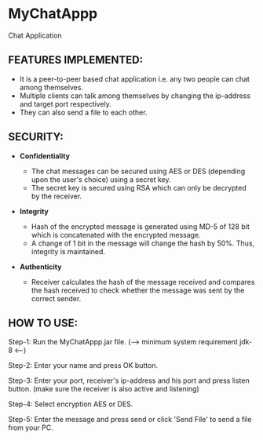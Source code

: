 # MyChatAppp
Chat Application 

## FEATURES IMPLEMENTED:
 - It is a peer-to-peer based chat application i.e. any two people can chat among themselves.
 - Multiple clients can talk among themselves by changing the ip-address and target port respectively.
 - They can also send a file to each other.

## SECURITY:
   - **Confidentiality**
      * The chat messages can be secured using AES or DES (depending upon the user's choice) using a secret key.
      * The secret key is secured using RSA which can only be decrypted by the receiver.

   - **Integrity**
      * Hash of the encrypted message is generated using MD-5 of 128 bit which is concatenated with the encrypted message.
      * A change of 1 bit in the message will change the hash by 50%. Thus, integrity is maintained.
	
   - **Authenticity**
      * Receiver calculates the hash of the message received and compares the hash received to check whether the message was 		 sent by the correct sender.

## HOW TO USE:
  Step-1: Run the MyChatAppp.jar file. (--> minimum system requirement jdk-8 <--)
  
  Step-2: Enter your name and press OK button.
  
  Step-3: Enter your port, receiver's ip-address and his port and press listen button. (make sure the receiver is also active and 
          listening)
  
  Step-4: Select encryption AES or DES.
  
  Step-5: Enter the message and press send or click 'Send File' to send a file from your PC.
